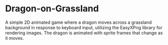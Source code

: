 # Dragon-on-Grassland
A simple 2D animated game where a dragon moves across a grassland background in response to keyboard input, utilizing the EasyXPng library for rendering images. The dragon is animated with sprite frames that change as it moves.
